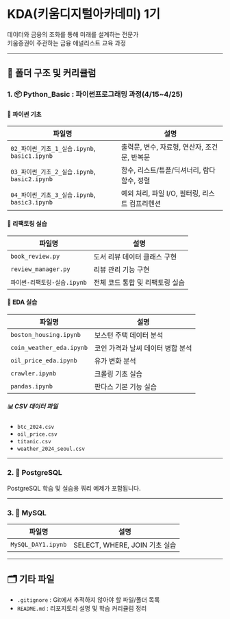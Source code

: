 # KDA(키움디지털아카데미) 1기

데이터와 금융의 조화를 통해 미래를 설계하는 전문가 <br/>
키움증권이 주관하는 금융 애널리스트 교육 과정

---

## 📁 폴더 구조 및 커리큘럼

### 1. 📦 Python_Basic : 파이썬프로그래밍 과정(4/15~4/25)

#### 🔹 파이썬 기초
| 파일명 | 설명 |
|-------|------|
| `02_파이썬_기초_1_실습.ipynb`, `basic1.ipynb` | 출력문, 변수, 자료형, 연산자, 조건문, 반복문 |
| `03_파이썬_기초_2_실습.ipynb`, `basic2.ipynb` | 함수, 리스트/튜플/딕셔너리, 람다 함수, 정렬 |
| `04_파이썬_기초_3_실습.ipynb`, `basic3.ipynb` | 예외 처리, 파일 I/O, 필터링, 리스트 컴프리헨션 |

#### 🔹 리팩토링 실습
| 파일명 | 설명 |
|--------|------|
| `book_review.py` | 도서 리뷰 데이터 클래스 구현 |
| `review_manager.py` | 리뷰 관리 기능 구현 |
| `파이썬-리팩토링-실습.ipynb` | 전체 코드 통합 및 리팩토링 실습 |

#### 🔹 EDA 실습
| 파일명 | 설명 |
|--------|------|
| `boston_housing.ipynb` | 보스턴 주택 데이터 분석 |
| `coin_weather_eda.ipynb` | 코인 가격과 날씨 데이터 병합 분석 |
| `oil_price_eda.ipynb` | 유가 변화 분석 |
| `crawler.ipynb` | 크롤링 기초 실습 |
| `pandas.ipynb` | 판다스 기본 기능 실습 |

##### 📊 CSV 데이터 파일
- `btc_2024.csv`
- `oil_price.csv`
- `titanic.csv`
- `weather_2024_seoul.csv`

---

### 2. 🐘 PostgreSQL

PostgreSQL 학습 및 실습용 쿼리 예제가 포함됩니다.

---

### 3. 🐬 MySQL

| 파일명 | 설명 |
|--------|------|
| `MySQL_DAY1.ipynb` | SELECT, WHERE, JOIN 기초 실습 |

---

## 🗂️ 기타 파일

- `.gitignore` : Git에서 추적하지 않아야 할 파일/폴더 목록  
- `README.md` : 리포지토리 설명 및 학습 커리큘럼 정리


<!--
---

## 📌 참고 사항

- 모든 실습 파일은 `Jupyter Notebook (.ipynb)` 기반입니다.
- 데이터 파일은 `.csv` 형식으로 제공되며, EDA 실습과 함께 사용됩니다.
- 파이썬 및 SQL 기초 이후에는 실제 데이터를 활용한 분석을 통해 **실무 감각을 익히는 것**에 중점을 두고 있습니다.

---

## ✨ 앞으로의 확장 예정

- SQL 고급 문법 (윈도우 함수, 서브쿼리, 트랜잭션 등)
- Python 라이브러리 활용 (Matplotlib, Seaborn, Scikit-Learn)
- 간단한 웹 크롤러, 데이터 시각화 프로젝트

---

> 이 리포지토리는 개인 학습용으로 시작했으며, 성장 과정을 기록하는 포트폴리오로도 활용됩니다. 🙌
*/
-->

